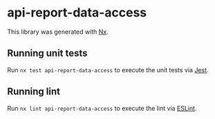 # api-report-data-access

This library was generated with [Nx](https://nx.dev).

## Running unit tests

Run `nx test api-report-data-access` to execute the unit tests via [Jest](https://jestjs.io).

## Running lint

Run `nx lint api-report-data-access` to execute the lint via [ESLint](https://eslint.org/).
